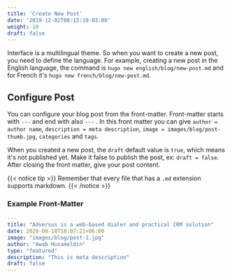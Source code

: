 ```yaml
---
title: 'Create New Post'
date: '2019-12-02T08:15:19-03:00'
weight: 10
draft: false
---
```


Interface is a multilingual theme. So when you want to create a new post, you need to define the language. For example, creating a new post in the English language, the command is `hugo new english/blog/new-post.md` and for French it's `hugo new french/blog/new-post.md`.

## Configure Post

You can configure your blog post from the front-matter. Front-matter starts with `---` and end with also `---` . In this front matter you can give `author = author name`, `description = meta description`, `image = images/blog/post-thumb.jpg`, `categories` and `tags`.

When you created a new post, the `draft` default value is `true`, which means it's not published yet. Make it false to publish the post, ex: `draft = false`.
After closing the front matter, give your post content. 

{{< notice tip >}}
Remember that every file that has a `.md` extension supports markdown.
{{< /notice >}}

### Example Front-Matter

```yml
---
title: "Adversus is a web-based dialer and practical CRM solution"
date: 2020-08-18T10:07:21+06:00
image: "images/blog/post-1.jpg"
author: "Awab Husameldin"
type: "featured"
description: "This is meta description"
draft: false
---
```
